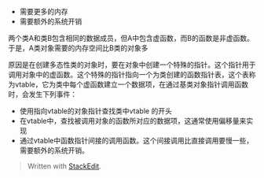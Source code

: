  - 需要更多的内存
 - 需要额外的系统开销
 

 两个类A和类B包含相同的数据成员，但A中包含虚函数，而B的函数是非虚函数。于是，A类对象需要的内存空间比B类的对象多

原因是在创建多态性类的对象时，要在对象中创建一个特殊的指针。这个指针用于调用对象中的虚函数。这个特殊的指针指向一个为类创建的函数指针表，这个表称为vtable，它为类中每个虚函数建立一个数据项，在通过基类对象指针调用函数时，会发生下列事件：
- 使用指向vtable的对象指针查找类中vtable 的开头
- 在vtable中，查找被调用对象的函数所对应的数据项，这通常使用偏移量来实现
- 通过vtable中函数指针间接的调用函数。这个间接调用比直接调用要慢一些，需要额外的系统开销。



> Written with [StackEdit](https://stackedit.io/).
<!--stackedit_data:
eyJoaXN0b3J5IjpbLTEwNjQwOTUzOTVdfQ==
-->